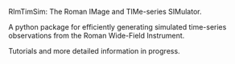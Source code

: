 RImTimSim: The Roman IMage and TIMe-series SIMulator. 

A python package for efficiently generating simulated time-series observations from the Roman Wide-Field Instrument.


Tutorials and more detailed information in progress.  
